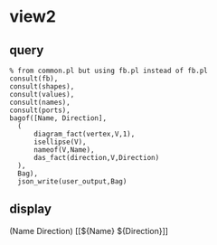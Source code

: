 # view2
## query
    % from common.pl but using fb.pl instead of fb.pl
    consult(fb),
    consult(shapes),
    consult(values),
    consult(names),
    consult(ports),
    bagof([Name, Direction],
	  (
		  diagram_fact(vertex,V,1),
		  isellipse(V),
          nameof(V,Name),
		  das_fact(direction,V,Direction)
      ),	
	  Bag),
	  json_write(user_output,Bag)
## display
  (Name Direction)
  [[${Name} ${Direction}]]

